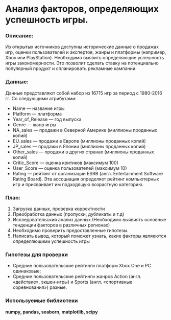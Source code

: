 #  Анализ факторов, определяющих успешность игры.

### Описание:

Из открытых источников доступны исторические данные о продажах игр, оценки пользователей и экспертов, жанры и платформы (например, Xbox или PlayStation). Необходимо выявить определяющие успешность игры закономерности. Это позволит сделать ставку на потенциально популярный продукт и спланировать рекламные кампании.

### Данные:
Данные представляют собой набор из 16715 игр за период с 1980-2016 гг. Со следующими атрибутами:
* Name — название игры
* Platform — платформа
* Year_of_Release — год выпуска
* Genre — жанр игры
* NA_sales — продажи в Северной Америке (миллионы проданных копий)
* EU_sales — продажи в Европе (миллионы проданных копий)
* JP_sales — продажи в Японии (миллионы проданных копий)
* Other_sales — продажи в других странах (миллионы проданных копий)
* Critic_Score — оценка критиков (максимум 100)
* User_Score — оценка пользователей (максимум 10)
* Rating — рейтинг от организации ESRB (англ. Entertainment Software Rating Board). Эта ассоциация определяет рейтинг компьютерных игр и присваивает им подходящую возрастную категорию.

### План:
1. Загрузка данных, проверка корректности
2. Преобработка данных (пропуски, дубликаты и т.д)
3. Ислледовательский анализ данных (Необходимо выявиять основные тенденции факторов в различных регионах)
4. Необходимо проверить предоставленные гипотезы.
5. Написать вывод, который поможет узнать, какие факторы являеются определяющими успешность игры

### Гипотезы для проверки
* Средние пользовательские рейтинги платформ Xbox One и PC одинаковые;
* Средние пользовательские рейтинги жанров Action (англ. «действие», экшен-игры) и Sports (англ. «спортивные соревнования») разные.



### Используемые библиотеки

**numpy, pandas, seaborn, matplotlib, scipy**
